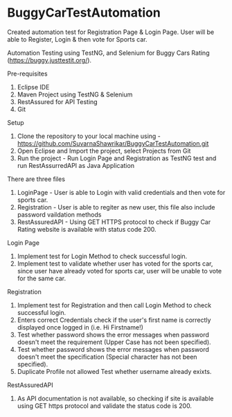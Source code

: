 # BuggyCarTestAutomation
Created automation test for Registration Page &amp; Login Page. User will be able to Register, Login &amp; then vote for Sports car.

Automation Testing using TestNG, and Selenium for Buggy Cars Rating (https://buggy.justtestit.org/).

Pre-requisites
1) Eclipse IDE
2) Maven Project using TestNG & Selenium
3) RestAssured for API Testing 
4) Git

Setup
1) Clone the repository to your local machine using - https://github.com/SuvarnaShawrikar/BuggyCarTestAutomation.git
2) Open Eclipse and Import the project, select Projects from Git
3) Run the project - Run Login Page and Registration as TestNG test and run RestAssurredAPI as Java Application

There are three files
1) LoginPage - User is able to Login with valid credentials and then vote for sports car.
2) Registration - User is able to regiter as new user, this file also include password vaildation methods
3) RestAssuredAPI - Using GET HTTPS protocol to check if Buggy Car Rating website is available with status code 200.

Login Page
1) Implement test for Login Method to check successful login.
2) Implement test to validate whether user has voted for the sports car, since user have already voted for sports car, user will be unable to vote for the same car.

Registration
1) Implement test for Registration and then call Login Method to check successful login.
2) Enters correct Credentials check if the user's first name is correctly displayed once logged in (i.e. Hi Firstname!)
3) Test whether password shows the error messages when password doesn't meet the requirement (Upper Case has not been specified).
4) Test whether password shows the error messages when password doesn't meet the specification (Special character has not been specified).
5) Duplicate Profile not allowed Test whether username already exixts.

RestAssuredAPI 
1) As API documentation is not available, so checking if site is available using GET https protocol and validate the status code is 200.
